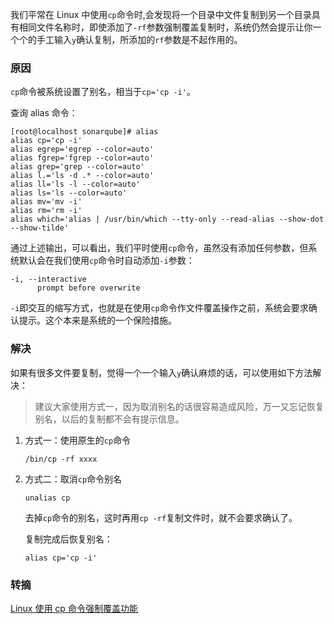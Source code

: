 我们平常在 Linux 中使用`cp`命令时,会发现将一个目录中文件复制到另一个目录具有相同文件名称时，即使添加了`-rf`参数强制覆盖复制时，系统仍然会提示让你一个个的手工输入`y`确认复制，所添加的`rf`参数是不起作用的。

### 原因 
`cp`命令被系统设置了别名，相当于`cp='cp -i'`。

查询 alias 命令：

```
[root@localhost sonarqube]# alias 
alias cp='cp -i'
alias egrep='egrep --color=auto'
alias fgrep='fgrep --color=auto'
alias grep='grep --color=auto'
alias l.='ls -d .* --color=auto'
alias ll='ls -l --color=auto'
alias ls='ls --color=auto'
alias mv='mv -i'
alias rm='rm -i'
alias which='alias | /usr/bin/which --tty-only --read-alias --show-dot --show-tilde'
```

通过上述输出，可以看出，我们平时使用`cp`命令，虽然没有添加任何参数，但系统默认会在我们使用`cp`命令时自动添加`-i`参数：

```
-i, --interactive
      prompt before overwrite
```

`-i`即交互的缩写方式，也就是在使用`cp`命令作文件覆盖操作之前，系统会要求确认提示。这个本来是系统的一个保险措施。

### 解决

如果有很多文件要复制，觉得一个一个输入`y`确认麻烦的话，可以使用如下方法解决：

> 建议大家使用方式一，因为取消别名的话很容易造成风险，万一又忘记恢复别名，以后的复制都不会有提示信息。  

1. 方式一：使用原生的`cp`命令

    ```shell
    /bin/cp -rf xxxx
    ```

2. 方式二：取消`cp`命令别名

    ```shell
    unalias cp
    ```

    去掉`cp`命令的别名，这时再用`cp -rf`复制文件时，就不会要求确认了。
    
    复制完成后恢复别名：

    ```shell
    alias cp='cp -i'
    ```

### 转摘

[Linux 使用 cp 命令强制覆盖功能](http://blog.csdn.net/xinluke/article/details/52229431)


